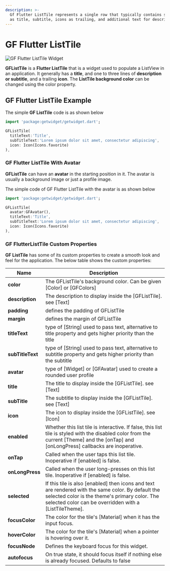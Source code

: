 ```yaml
---
description: >-
  Gf Flutter ListTile represents a single row that typically contains some text
  as title, subtitle, icons as trailing, and additional text for description.
---
```


# GF Flutter ListTile

![GF Flutter ListTile Widget ](https://ik.imagekit.io/ionicfirebaseapp/getwidget/docs/tr:w-800,f-auto/Tiles_ceMiNxKGK.png)

**GFListTile** is a **Flutter ListTile** that is a widget used to populate a ListView in an application. It generally has a **title**, and one to three lines of **description or subtitle**, and a trailing **icon**. The **ListTile background color** can be changed using the color property.

## GF Flutter ListTile Example

The simple **GF ListTile** code is as shown below

```dart
import 'package:getwidget/getwidget.dart';

GFListTile(
  titleText:'Title',
  subTitleText:'Lorem ipsum dolor sit amet, consectetur adipiscing',
  icon: Icon(Icons.favorite)
),
```

### GF Flutter ListTile With Avatar

**GFListTile** can have an **avatar** in the starting position in it. The avatar is usually a background image or just a profile image.

The simple code of GF Flutter ListTile with the avatar is as shown below

```dart
import 'package:getwidget/getwidget.dart';

GFListTile(
  avatar:GFAvatar(),
  titleText:'Title',
  subTitleText:'Lorem ipsum dolor sit amet, consectetur adipiscing',
  icon: Icon(Icons.favorite)
),
```

### GF FlutterListTile Custom Properties

**GF ListTile** has some of its custom properties to create a smooth look and feel for the application. The below table shows the custom properties:

| Name             | Description                                                                                                                                                                                                     |
| ---------------- | --------------------------------------------------------------------------------------------------------------------------------------------------------------------------------------------------------------- |
| **color**        | The GFListTile's background color. Can be given \[Color] or \[GFColors]                                                                                                                                         |
| **description**  | The description to display inside the \[GFListTile]. see \[Text]                                                                                                                                                |
| **padding**      | defines the padding of GFListTile                                                                                                                                                                               |
| **margin**       | defines the margin of GFListTile                                                                                                                                                                                |
| **titleText**    | type of \[String] used to pass text, alternative to title property and gets higher priority than the title                                                                                                      |
| **subTitleText** | type of \[String] used to pass text, alternative to subtitle property and gets higher priority than the subtitle                                                                                                |
| **avatar**       | type of \[Widget] or \[GFAvatar] used to create a rounded user profile                                                                                                                                          |
| **title**        | The title to display inside the \[GFListTile]. see \[Text]                                                                                                                                                      |
| **subTitle**     | The subtitle to display inside the \[GFListTile]. see \[Text]                                                                                                                                                   |
| **icon**         | The icon to display inside the \[GFListTile]. see \[Icon]                                                                                                                                                       |
| **enabled**      | Whether this list tile is interactive. If false, this list tile is styled with the disabled color from the current \[Theme] and the \[onTap] and \[onLongPress] callbacks are inoperative.                      |
| **onTap**        | Called when the user taps this list tile. Inoperative if \[enabled] is false.                                                                                                                                   |
| **onLongPress**  | Called when the user long-presses on this list tile. Inoperative if \[enabled] is false.                                                                                                                        |
| **selected**     | If this tile is also \[enabled] then icons and text are rendered with the same color. By default the selected color is the theme's primary color. The selected color can be overridden with a \[ListTileTheme]. |
| **focusColor**   | The color for the tile's \[Material] when it has the input focus.                                                                                                                                               |
| **hoverColor**   | The color for the tile's \[Material] when a pointer is hovering over it.                                                                                                                                        |
| **focusNode**    | Defines the keyboard focus for this widget.                                                                                                                                                                     |
| **autofocus**    | On true state, it should focus itself if nothing else is already focused. Defaults to false                                                                                                                     |
